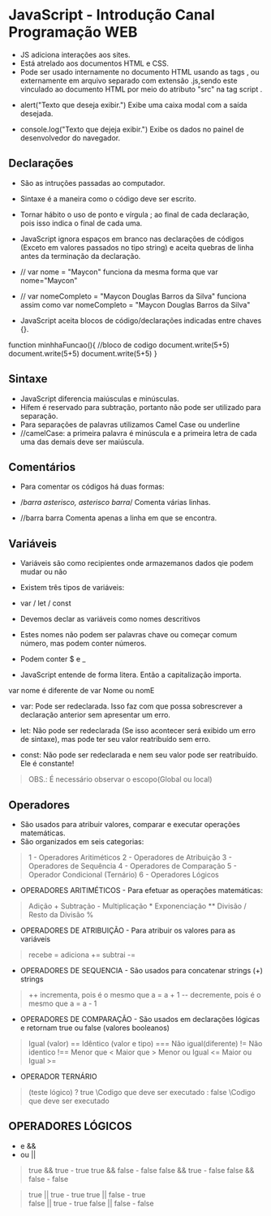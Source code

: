 # JavaScript - Introdução Canal Programação WEB

- JS adiciona interações aos sites.
- Está atrelado aos documentos HTML e CSS.
- Pode ser usado internamente no documento HTML usando as tags <script>Conteúdo JS</script>, ou externamente em arquivo separado com extensão .js,sendo este vinculado ao documento HTML por meio do atributo "src" na tag script <script src="arquivo.js">.
- Referenciamos o JavaScript no final do documento HTML, antes do fechamento da tag body pois o documento é lido de cima para baixo pelo computador, sendo assim as interações JavaScript precisam que os códigos HTML sejam carregados primeiro.


<html>
<head></head>
<body>
// O conteúdo HTML fica aqui.
<script src="arquivo.js">
// Fechamento do body e html
</body> 
</html>

## Tipos de Saída
 
- Método de seleção document.getElementById("id") para identificar o elemento pelo seu id único
- Método de saída .innerHTML = "Conteúdo" para inserir a informação no HTML através de um comando JS.

- // document.getElementById("id").innerHTML = "Conteúdo"

- Método document.write("Conteúdo") tem a mesma função e pode ser inserido direto no documento HTML nas tags <script>document.write("Adicionando conteúdo ao documento HTML através de um comando JavaScript.")</script>.

- alert("Texto que deseja exibir.") Exibe uma caixa modal com a saída desejada.
- console.log("Texto que dejeja exibir.") Exibe os dados no painel de desenvolvedor do navegador.

## Declarações

- São as intruções passadas ao computador.
- Sintaxe é a maneira como o código deve ser escrito.
- Tornar hábito o uso de ponto e vírgula ; ao final de cada declaração, pois isso indica o final de cada uma.
- JavaScript ignora espaços em branco nas declarações de códigos (Exceto em valores passados no tipo string) e aceita quebras de linha antes da terminação da declaração.

- // var nome = "Maycon" funciona da mesma forma que var nome="Maycon"

- // var nomeCompleto = "Maycon Douglas Barros da Silva" funciona assim como
var nomeCompleto = "Maycon
Douglas Barros
da
Silva"

- JavaScript aceita blocos de código/declarações indicadas entre chaves {}.

function minhhaFuncao(){
    //bloco de codigo
    document.write(5+5)
    document.write(5+5)
    document.write(5+5)
}
## Sintaxe

- JavaScript diferencia maiúsculas e minúsculas.
- Hífem é reservado para subtração, portanto não pode ser utilizado para separação.
- Para separações de palavras utilizamos Camel Case ou underline
- //camelCase: a primeira palavra é minúscula e a primeira letra de cada uma das demais deve ser maiúscula.

## Comentários

- Para comentar os códigos há duas formas:

- /*barra asterisco, asterisco barra*/ Comenta várias linhas.

- //barra barra Comenta apenas a linha em que se encontra.

## Variáveis

- Variáveis são como recipientes onde armazemanos dados qie podem mudar ou não
- Existem três tipos de variáveis:
- var / let / const
- Devemos declar as variáveis como nomes descritivos
- Estes nomes não podem ser palavras chave ou começar comum número, mas podem conter números.
- Podem conter $ e _

- JavaScript entende de forma litera. Então a capitalização importa.

var nome é diferente de var Nome ou nomE

- var: Pode ser redeclarada. Isso faz com que possa sobrescrever a declaração anterior sem apresentar um erro.

- let: Não pode ser redeclarada (Se isso acontecer será exibido um erro de sintaxe), mas pode ter seu valor reatribuído sem erro.

- const: Não pode ser redeclarada e nem seu valor pode ser reatribuído. Ele é constante!

>OBS.: É necessário observar o escopo(Global ou local)

## Operadores

- São usados para atribuir valores, comparar e executar operações matemáticas.
- São organizados em seis categorias:

>1 - Operadores Aritiméticos
>2 - Operadores de Atribuição
>3 - Operadores de Sequência
>4 - Operadores de Comparação
>5 - Operador Condicional (Ternário)
>6 - Operadores Lógicos

- OPERADORES ARITIMÉTICOS - Para efetuar as operações matemáticas:

>Adição +
>Subtração -
>Multiplicação *
>Exponenciação **
>Divisão /
>Resto da Divisão % 

- OPERADORES DE ATRIBUIÇÃO - Para atribuir os valores para as variáveis

>recebe =
>adiciona +=
>subtrai -=

- OPERADORES DE SEQUENCIA - São usados para concatenar strings (+) strings

>++ incrementa, pois é o mesmo que a = a + 1
>-- decremente, pois é o mesmo que a = a - 1

- OPERADORES DE COMPARAÇÃO - São usados em declarações lógicas e retornam true ou false (valores booleanos)

>Igual (valor) ==
>Idêntico (valor e tipo) ===
>Não igual(diferente) !=
>Não identico !==
>Menor que <
>Maior que >
>Menor ou Igual <=
>Maior ou Igual >=

- OPERADOR TERNÁRIO

> (teste lógico) ? true \\Codigo que deve ser executado : false \\Codigo que deve ser executado

## OPERADORES LÓGICOS

- e &&
- ou ||

>true && true - true
>true && false - false
>false && true - false
>false && false - false

>true || true - true
>true || false - true    
>false || true - true
>false || false - false

